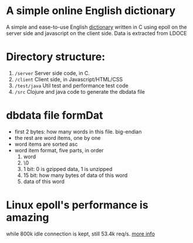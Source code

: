# A simple online English dictionary

A simple and ease-to-use English
[dictionary](http://dict.shenfeng.me/) written in C using
epoll on the server side and javascript on the client side. Data is extracted
from LDOCE

# Directory structure:

1. `/server`  Server side code, in C.
2. `/client`  Client side, in Javascript/HTML/CSS
3. `/test/java`  Util test and performance test code
4. `/src`  Clojure and java code to generate the dbdata file

# dbdata file formDat

* first 2 bytes: how many words in this file. big-endian
* the rest are word items, one by one
* word items are sorted asc
* word item format, five parts, in order
   1. word
   2. \0
   3. 1 bit: 0 is gzipped data, 1 is unzipped
   4. 15 bit: how many bytes of data of this word
   5. data of this word

# Linux epoll's performance is amazing

while 800k idle connection is kept, still 53.4k
req/s. [more info](http://shenfeng.me/how-far-epoll-can-push-concurrent-socket-connection.html)
